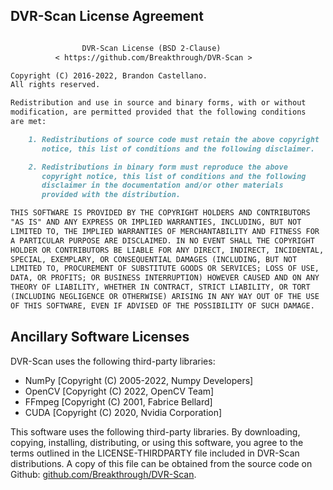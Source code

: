 
## DVR-Scan License Agreement

```md

                DVR-Scan License (BSD 2-Clause)
          < https://github.com/Breakthrough/DVR-Scan >

Copyright (C) 2016-2022, Brandon Castellano.
All rights reserved.

Redistribution and use in source and binary forms, with or without
modification, are permitted provided that the following conditions
are met:

    1. Redistributions of source code must retain the above copyright
       notice, this list of conditions and the following disclaimer.

    2. Redistributions in binary form must reproduce the above
       copyright notice, this list of conditions and the following
       disclaimer in the documentation and/or other materials
       provided with the distribution.

THIS SOFTWARE IS PROVIDED BY THE COPYRIGHT HOLDERS AND CONTRIBUTORS
"AS IS" AND ANY EXPRESS OR IMPLIED WARRANTIES, INCLUDING, BUT NOT
LIMITED TO, THE IMPLIED WARRANTIES OF MERCHANTABILITY AND FITNESS FOR
A PARTICULAR PURPOSE ARE DISCLAIMED. IN NO EVENT SHALL THE COPYRIGHT
HOLDER OR CONTRIBUTORS BE LIABLE FOR ANY DIRECT, INDIRECT, INCIDENTAL,
SPECIAL, EXEMPLARY, OR CONSEQUENTIAL DAMAGES (INCLUDING, BUT NOT
LIMITED TO, PROCUREMENT OF SUBSTITUTE GOODS OR SERVICES; LOSS OF USE,
DATA, OR PROFITS; OR BUSINESS INTERRUPTION) HOWEVER CAUSED AND ON ANY
THEORY OF LIABILITY, WHETHER IN CONTRACT, STRICT LIABILITY, OR TORT
(INCLUDING NEGLIGENCE OR OTHERWISE) ARISING IN ANY WAY OUT OF THE USE
OF THIS SOFTWARE, EVEN IF ADVISED OF THE POSSIBILITY OF SUCH DAMAGE.
```

## Ancillary Software Licenses

DVR-Scan uses the following third-party libraries:

 * NumPy [Copyright (C) 2005-2022, Numpy Developers]
 * OpenCV [Copyright (C) 2022, OpenCV Team]
 * FFmpeg [Copyright (C) 2001, Fabrice Bellard]
 * CUDA [Copyright (C) 2020, Nvidia Corporation]

This software uses the following third-party libraries. By downloading, copying, installing, distributing, or using this software, you agree to the terms outlined in the LICENSE-THIRDPARTY file included in DVR-Scan distributions. A copy of this file can be obtained from the source code on Github: [github.com/Breakthrough/DVR-Scan](https://github.com/Breakthrough/DVR-Scan).
